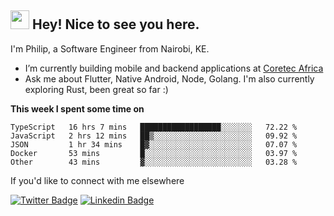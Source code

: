 <h2><img src="https://slackmojis.com/emojis/3643-cool-doge/download" width="30"/> Hey! Nice to see you here.</h2>

<p>I'm Philip, a Software Engineer from Nairobi, KE. 

- I’m currently building mobile and backend applications at [Coretec Africa](https://coretecafrica.com/)</br>
- Ask me about Flutter, Native Android, Node, Golang. I'm also currently exploring Rust, been great so far :)</p>

**This week I spent some time on**
<!--START_SECTION:waka-->

```text
TypeScript   16 hrs 7 mins   ██████████████████░░░░░░░   72.22 %
JavaScript   2 hrs 12 mins   ██▒░░░░░░░░░░░░░░░░░░░░░░   09.92 %
JSON         1 hr 34 mins    █▓░░░░░░░░░░░░░░░░░░░░░░░   07.07 %
Docker       53 mins         █░░░░░░░░░░░░░░░░░░░░░░░░   03.97 %
Other        43 mins         ▓░░░░░░░░░░░░░░░░░░░░░░░░   03.28 %
```

<!--END_SECTION:waka-->

If you'd like to connect with me elsewhere

[![Twitter Badge](https://img.shields.io/badge/-Twitter-1ca0f1?style=flat-square&labelColor=1ca0f1&logo=twitter&logoColor=white&link=https://twitter.com/_diogorodrigues)](https://twitter.com/kimathiphil)  [![Linkedin Badge](https://img.shields.io/badge/-LinkedIn-blue?style=flat-square&logo=Linkedin&logoColor=white&link=https://www.linkedin.com/in/philip-kimathi-2604a9114/)](https://www.linkedin.com/in/philip-kimathi-2604a9114/)
